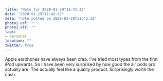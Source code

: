 ```yaml
---
title: "Note for 2020-01-29T11:43:32"
date: "2020-01-29T11:43:32"
meta: "note posted on 2020-01-29T11:43:32"
photo1_url: ""
photo1_alt: ""
tags:
- personal
location: ""
twitter: true
---
```

Apple earphones have always been crap. I've tried most types from the first iPod upwards. So I have been very surprised by how good the air pods pro actually are. The actually feel like a quality product. Surprisingly worth the cash.
